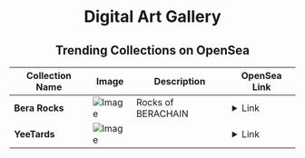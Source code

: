 <div align="center">

# Digital Art Gallery

## Trending Collections on OpenSea

| Collection Name                       | Image                                                                                     | Description                       | OpenSea Link                                                                                          |
|---------------------------------------|-------------------------------------------------------------------------------------------|-----------------------------------|--------------------------------------------------------------------------------------------------------|
| **Bera Rocks** | ![Image](https://i.seadn.io/s/raw/files/ac15b69d22ee06498c886bc01a340d79.png?w=500&auto=format?w=200&auto=format) | Rocks of BERACHAIN | <details><summary>Link</summary>[Bera Rocks](https://opensea.io/collection/bera-rocks-205)</details> |
| **YeeTards** | ![Image](https://i.seadn.io/s/raw/files/b116dc45ce8266a852c24229a4abc1c1.png?w=500&auto=format?w=200&auto=format) |  | <details><summary>Link</summary>[YeeTards](https://opensea.io/collection/yeetards-170)</details> |

</div>
